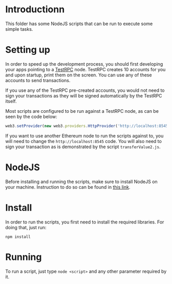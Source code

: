 # Introductionn

This folder has some NodeJS scripts that can be run to execute some simple tasks.

# Setting up

In order to speed up the development process, you should first developing your apps
pointing to a [TestRPC](https://github.com/ethereumjs/testrpc) node. TestRPC creates
10 accounts for you and upon startup, print them on the screen. You can use any of 
these accounts to send transactions.

If you use any of the TestRPC pre-created accounts, you would not need to sign your
transactions as they will be signed automatically by the TestRPC itself.

Most scripts are configured to be run against a TestRPC node, as can be seen by the
code below:

```javascript
web3.setProvider(new web3.providers.HttpProvider('http://localhost:8545'));
```

If you want to use another Ethereum node to run the scripts against to, you will need
to change the `http://localhost:8545` code. You will also need to sign your transaction
as is demonstrated by the script `transferValue2.js`.

# NodeJS

Before installing and running the scripts, make sure to install NodeJS on your machine.
Instruction to do so can be found in [this link](https://nodejs.org/en/download/package-manager/).

# Install

In order to run the scripts, you first need to install the required libraries. For doing
that, just run:

```
npm install
```

# Running

To run a script, just type `node <script>` and any other parameter required by it.


